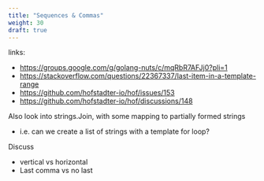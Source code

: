 ```yaml
---
title: "Sequences & Commas"
weight: 30
draft: true
---
```


links:
- https://groups.google.com/g/golang-nuts/c/mqRbR7AFJj0?pli=1
- https://stackoverflow.com/questions/22367337/last-item-in-a-template-range
- https://github.com/hofstadter-io/hof/issues/153
- https://github.com/hofstadter-io/hof/discussions/148

Also look into strings.Join, with some mapping to partially formed strings
- i.e. can we create a list of strings with a template for loop?

Discuss
- vertical vs horizontal
- Last comma vs no last
